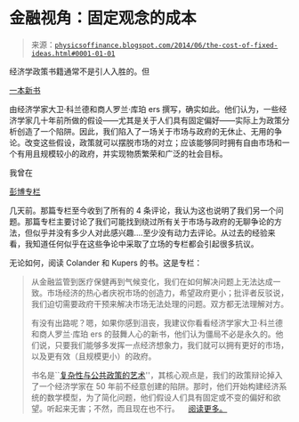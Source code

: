 <!--yml

类别：未分类

日期：2024-05-18 06:51:15

-->

# 金融视角：固定观念的成本

> 来源：[`physicsoffinance.blogspot.com/2014/06/the-cost-of-fixed-ideas.html#0001-01-01`](http://physicsoffinance.blogspot.com/2014/06/the-cost-of-fixed-ideas.html#0001-01-01)

经济学政策书籍通常不是引人入胜的。但

[一本新书](http://press.princeton.edu/titles/10207.html)

由经济学家大卫·科兰德和商人罗兰·库珀 ers 撰写，确实如此。他们认为，一些经济学家几十年前所做的假设——尤其是关于人们具有固定偏好——实际上为政策分析创造了一个陷阱。因此，我们陷入了一场关于市场与政府的无休止、无用的争论。改变这些假设，政策就可以摆脱市场的对立；应该能够同时拥有自由市场和一个有用且规模较小的政府，并实现物质繁荣和广泛的社会目标。

我曾在

[彭博专栏](http://www.bloombergview.com/articles/2014-06-24/is-there-a-way-to-escape-policy-gridlock)

几天前。那篇专栏至今收到了所有的 4 条评论，我认为这也说明了我们另一个问题。那篇专栏主要讨论了我们可能找到绕过所有关于市场与政府的无聊争论的方法，但似乎并没有多少人对此感兴趣....至少没有动力去评论。从过去的经验来看，我知道任何似乎在这些争论中采取了立场的专栏都会引起很多抗议。

无论如何，阅读 Colander 和 Kupers 的书。这是专栏：

> 从金融监管到医疗保健再到气候变化，我们在如何解决问题上无法达成一致。市场经济的热心者庆祝市场的创造力，希望政府更小；批评者反驳说，我们迫切需要政府干预来解决市场无法处理的问题。双方都无法理解对方。
> 
> 有没有出路呢？嗯，如果你感到沮丧，我建议你看看经济学家大卫·科兰德和商人罗兰·库珀 ers 的鼓舞人心的新书，他们认为僵局不必是永久的。他们说，只要我们能够多发挥一点经济想象力，我们就可以拥有更好的市场，以及更有效（且规模更小）的政府。
> 
> 书名是``[复杂性与公共政策的艺术](http://press.princeton.edu/titles/10207.html)''，其核心观点是，我们的政策辩论掉入了一个经济学家在 50 年前不经意创建的陷阱。那时，他们开始构建经济系统的数学模型，为了简化问题，他们假设人们具有固定或不变的偏好和欲望。听起来无害；不然，而且现在也不行。    [阅读更多。](http://www.bloombergview.com/articles/2014-06-24/is-there-a-way-to-escape-policy-gridlock)
